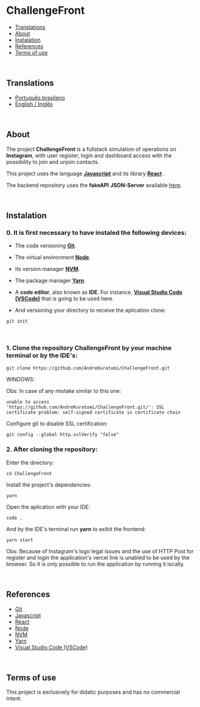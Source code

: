 # ChallengeFront

- [Translations](#translations)
- [About](#about)
- [Instalation](#instalation)
- [References](#references)
- [Terms of use](#terms-of-use)

<br>

## Translations

- [Português brasileiro](./.multilingual_readmes/README_pt-br.md)
- [English / Inglês](https://github.com/AndreKuratomi/ChallengeFront/)

<br>

## About

The project <b>ChallengeFront</b> is a fullstack simulation of operations on <b>Instagram</b>, with user register, login and dashboard access with the possibility to join and unjoin contacts.

This project uses the language <strong>[Javascript](https://developer.mozilla.org/pt-BR/docs/Web/JavaScript/Guide/Introduction)</strong> and its library <strong>[React](https://pt-br.legacy.reactjs.org/)</strong> .

The backend repository uses the <b>fakeAPI</b> <strong>JSON-Server</strong> available [here](https://github.com/AndreKuratomi/ChallengeFront-FakeAPI).

<br>


## Instalation

<h3>0. It is first necessary to have instaled the following devices:</h3>

- The code versioning <b>[Git](https://git-scm.com/downloads)</b>.

- The virtual environment <b>[Node](https://nodejs.org/pt)</b>.

- Its version manager <b>[NVM](https://github.com/nvm-sh/nvm)</b>.

- The package manager <b>[Yarn](https://yarnpkg.com/)</b>.

- A <b>code editor</b>, also known as <b>IDE</b>. For instance, <strong>[Visual Studio Code (VSCode)](https://code.visualstudio.com/)</strong> that is going to be used here.

- <p>And versioning your directory to receive the aplication clone:</p>


```
git init
```

<br>
<h3>1. Clone the repository <b>ChallengeFront</b> by your machine terminal or by the IDE's:</h3>

```
git clone https://github.com/AndreKuratomi/ChallengeFront.git
```

WINDOWS:

Obs: In case of any mistake similar to this one: 

```
unable to access 'https://github.com/AndreKuratomi/ChallengeFront.git/': SSL certificate problem: self-signed certificate in certificate chain
```

Configure git to disable SSL certification:

```
git config --global http.sslVerify "false"
```

<h3>2. After cloning the repository:</h3>


<p>Enter the directory:</p>

```
cd ChallengeFront
```
<p>Install the project's dependencies:</p>

```
yarn
```

<p>Open the aplication with your IDE:</p>

```
code .
```

<p>And by the IDE's terminal run <b>yarn</b> to exibit the frontend:</p>

```
yarn start
```

Obs: Because of Instagram's logo legal issues and the use of HTTP Post for register and login the application's vercel link is unabled to be used by the browser. So it is only possible to run the application by running it locally.

<br>

## References

- [Git](https://git-scm.com/downloads)
- [Javascript](https://developer.mozilla.org/pt-BR/docs/Web/JavaScript/Guide/Introduction)
- [React](https://pt-br.legacy.reactjs.org/)
- [Node](https://nodejs.org/pt)
- [NVM](https://github.com/nvm-sh/nvm)
- [Yarn](https://yarnpkg.com/)
- [Visual Studio Code (VSCode)](https://code.visualstudio.com/)

<br>

## Terms of use

This project is exclusively for didatic purposes and has no commercial intent.
